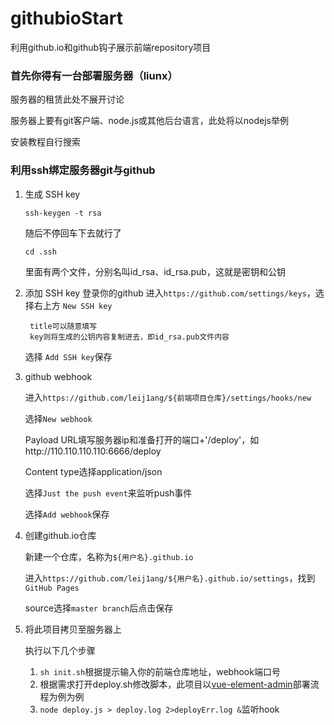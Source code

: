 # githubioStart
利用github.io和github钩子展示前端repository项目
###  首先你得有一台部署服务器（liunx）
服务器的租赁此处不展开讨论

服务器上要有git客户端、node.js或其他后台语言，此处将以nodejs举例

安装教程自行搜索
### 利用ssh绑定服务器git与github

1. 生成 SSH key
    
    `ssh-keygen -t rsa`
    
    随后不停回车下去就行了
    
    `cd .ssh`
    
    里面有两个文件，分别名叫id_rsa、id_rsa.pub，这就是密钥和公钥
2. 添加 SSH key
    登录你的github
    进入`https://github.com/settings/keys`，选择右上方 `New SSH key`

        title可以随意填写
        key则将生成的公钥内容复制进去，即id_rsa.pub文件内容

    选择 `Add SSH key`保存
3. github webhook

    进入`https://github.com/leij1ang/${前端项目仓库}/settings/hooks/new`

    选择`New webhook`
    
    Payload URL填写服务器ip和准备打开的端口+'/deploy'，如http://110.110.110.110:6666/deploy

    Content type选择application/json

    选择`Just the push event`来监听push事件

    选择`Add webhook`保存
4.  创建github.io仓库

    新建一个仓库，名称为`${用户名}.github.io`

    进入`https://github.com/leij1ang/${用户名}.github.io/settings`，找到`GitHub Pages`

    source选择`master branch`后点击保存
5.  将此项目拷贝至服务器上

    执行以下几个步骤

    1. `sh init.sh`根据提示输入你的前端仓库地址，webhook端口号
    2. 根据需求打开deploy.sh修改脚本，此项目以[vue-element-admin](https://github.com/PanJiaChen/vue-element-admin)部署流程为例为例
    3. `node deploy.js > deploy.log 2>deployErr.log &`监听hook
